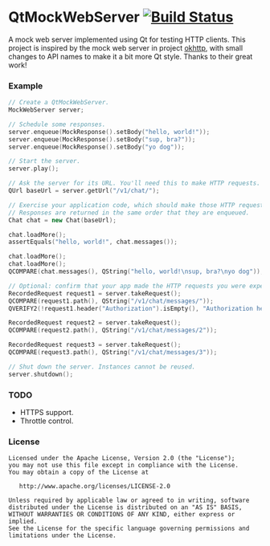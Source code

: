 QtMockWebServer [![Build Status](https://travis-ci.org/ArchangelSDY/QtMockWebServer.svg?branch=master)](https://travis-ci.org/ArchangelSDY/QtMockWebServer)
===============

A mock web server implemented using Qt for testing HTTP clients. This project
is inspired by the mock web server in project [okhttp](https://github.com/square/okhttp/tree/master/mockwebserver),
with small changes to API names to make it a bit more Qt style.
Thanks to their great work!


### Example

```cpp
// Create a QtMockWebServer.
MockWebServer server;

// Schedule some responses.
server.enqueue(MockResponse().setBody("hello, world!"));
server.enqueue(MockResponse().setBody("sup, bra?"));
server.enqueue(MockResponse().setBody("yo dog"));

// Start the server.
server.play();

// Ask the server for its URL. You'll need this to make HTTP requests.
QUrl baseUrl = server.getUrl("/v1/chat/");

// Exercise your application code, which should make those HTTP requests.
// Responses are returned in the same order that they are enqueued.
Chat chat = new Chat(baseUrl);

chat.loadMore();
assertEquals("hello, world!", chat.messages());

chat.loadMore();
chat.loadMore();
QCOMPARE(chat.messages(), QString("hello, world!\nsup, bra?\nyo dog"));

// Optional: confirm that your app made the HTTP requests you were expecting.
RecordedRequest request1 = server.takeRequest();
QCOMPARE(request1.path(), QString("/v1/chat/messages/"));
QVERIFY2(!request1.header("Authorization").isEmpty(), "Authorization header is empty.");

RecordedRequest request2 = server.takeRequest();
QCOMPARE(request2.path(), QString("/v1/chat/messages/2"));

RecordedRequest request3 = server.takeRequest();
QCOMPARE(request3.path(), QString("/v1/chat/messages/3"));

// Shut down the server. Instances cannot be reused.
server.shutdown();
```


### TODO

* HTTPS support.
* Throttle control.


### License

    Licensed under the Apache License, Version 2.0 (the "License");
    you may not use this file except in compliance with the License.
    You may obtain a copy of the License at

       http://www.apache.org/licenses/LICENSE-2.0

    Unless required by applicable law or agreed to in writing, software
    distributed under the License is distributed on an "AS IS" BASIS,
    WITHOUT WARRANTIES OR CONDITIONS OF ANY KIND, either express or implied.
    See the License for the specific language governing permissions and
    limitations under the License.

